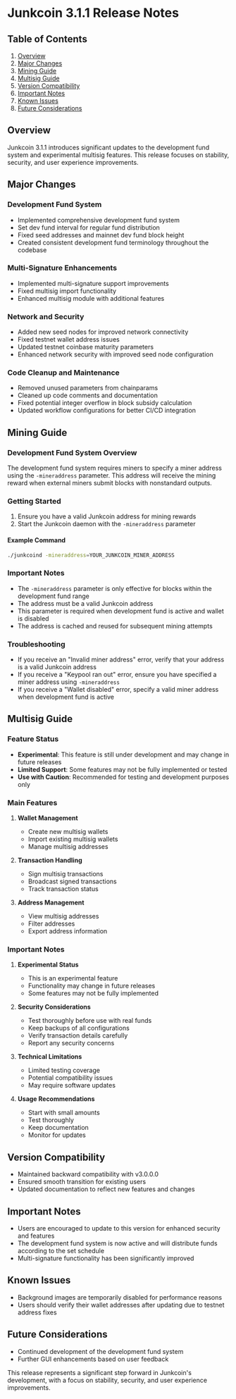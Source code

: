 # Junkcoin 3.1.1 Release Notes

## Table of Contents
1. [Overview](#overview)
2. [Major Changes](#major-changes)
3. [Mining Guide](#mining-guide)
4. [Multisig Guide](#multisig-guide)
5. [Version Compatibility](#version-compatibility)
6. [Important Notes](#important-notes)
7. [Known Issues](#known-issues)
8. [Future Considerations](#future-considerations)

## Overview

Junkcoin 3.1.1 introduces significant updates to the development fund system and experimental multisig features. This release focuses on stability, security, and user experience improvements.

## Major Changes

### Development Fund System
- Implemented comprehensive development fund system
- Set dev fund interval for regular fund distribution
- Fixed seed addresses and mainnet dev fund block height
- Created consistent development fund terminology throughout the codebase

### Multi-Signature Enhancements
- Implemented multi-signature support improvements
- Fixed multisig import functionality
- Enhanced multisig module with additional features

### Network and Security
- Added new seed nodes for improved network connectivity
- Fixed testnet wallet address issues
- Updated testnet coinbase maturity parameters
- Enhanced network security with improved seed node configuration

### Code Cleanup and Maintenance
- Removed unused parameters from chainparams
- Cleaned up code comments and documentation
- Fixed potential integer overflow in block subsidy calculation
- Updated workflow configurations for better CI/CD integration

## Mining Guide

### Development Fund System Overview
The development fund system requires miners to specify a miner address using the `-mineraddress` parameter. This address will receive the mining reward when external miners submit blocks with nonstandard outputs.

### Getting Started
1. Ensure you have a valid Junkcoin address for mining rewards
2. Start the Junkcoin daemon with the `-mineraddress` parameter

#### Example Command
```bash
./junkcoind -mineraddress=YOUR_JUNKCOIN_MINER_ADDRESS
```

### Important Notes
- The `-mineraddress` parameter is only effective for blocks within the development fund range
- The address must be a valid Junkcoin address
- This parameter is required when development fund is active and wallet is disabled
- The address is cached and reused for subsequent mining attempts

### Troubleshooting
- If you receive an "Invalid miner address" error, verify that your address is a valid Junkcoin address
- If you receive a "Keypool ran out" error, ensure you have specified a miner address using `-mineraddress`
- If you receive a "Wallet disabled" error, specify a valid miner address when development fund is active

## Multisig Guide

### Feature Status
- **Experimental**: This feature is still under development and may change in future releases
- **Limited Support**: Some features may not be fully implemented or tested
- **Use with Caution**: Recommended for testing and development purposes only

### Main Features

1. **Wallet Management**
   - Create new multisig wallets
   - Import existing multisig wallets
   - Manage multisig addresses

2. **Transaction Handling**
   - Sign multisig transactions
   - Broadcast signed transactions
   - Track transaction status

3. **Address Management**
   - View multisig addresses
   - Filter addresses
   - Export address information

### Important Notes

1. **Experimental Status**
   - This is an experimental feature
   - Functionality may change in future releases
   - Some features may not be fully implemented

2. **Security Considerations**
   - Test thoroughly before use with real funds
   - Keep backups of all configurations
   - Verify transaction details carefully
   - Report any security concerns

3. **Technical Limitations**
   - Limited testing coverage
   - Potential compatibility issues
   - May require software updates

4. **Usage Recommendations**
   - Start with small amounts
   - Test thoroughly
   - Keep documentation
   - Monitor for updates

## Version Compatibility
- Maintained backward compatibility with v3.0.0.0
- Ensured smooth transition for existing users
- Updated documentation to reflect new features and changes

## Important Notes
- Users are encouraged to update to this version for enhanced security and features
- The development fund system is now active and will distribute funds according to the set schedule
- Multi-signature functionality has been significantly improved

## Known Issues
- Background images are temporarily disabled for performance reasons
- Users should verify their wallet addresses after updating due to testnet address fixes

## Future Considerations
- Continued development of the development fund system
- Further GUI enhancements based on user feedback

This release represents a significant step forward in Junkcoin's development, with a focus on stability, security, and user experience improvements.
